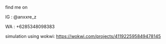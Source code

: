 find me on

IG : @anxxre_z

WA : +6285348098383







simulation using wokwi:
https://wokwi.com/projects/411922595849478145
